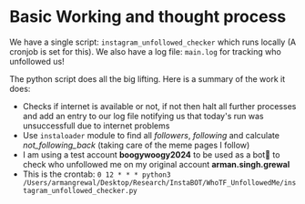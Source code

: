 # Basic Working and thought process

We have a single script: `instagram_unfollowed_checker` which runs locally (A cronjob is set for this).
We also have a log file: `main.log` for tracking who unfollowed us!

The python script does all the big lifting. Here is a summary of the work it does:

* Checks if internet is available or not, if not then halt all further processes and add an entry to our log file notifying us that today's run was unsuccessfull due to internet problems
* Use `instaloader` module to find all *followers*, *following* and calculate *not_following_back* (taking care of the meme pages I follow)
* I am using a test account **boogywoogy2024** to be used as a bot🤖 to check who unfollowed me on my original account **arman.singh.grewal**
* This is the crontab: `0 12 * * * python3 /Users/armangrewal/Desktop/Research/InstaBOT/WhoTF_UnfollowedMe/instagram_unfollowed_checker.py`
